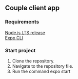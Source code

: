 ## Couple client app

### Requirements

[Node.js LTS release](https://nodejs.org/en/) <br />
[Expo CLI](https://docs.expo.dev/get-started/installation/)

### Start project

1. Clone the repository.
2. Navigate to the repository file.
3. Run the command expo start
